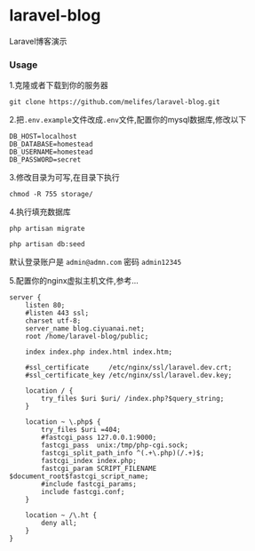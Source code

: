 # laravel-blog
Laravel博客演示

### Usage

1.克隆或者下载到你的服务器
```
git clone https://github.com/melifes/laravel-blog.git
```

2.把`.env.example`文件改成`.env`文件,配置你的mysql数据库,修改以下
```
DB_HOST=localhost
DB_DATABASE=homestead
DB_USERNAME=homestead
DB_PASSWORD=secret
```

3.修改目录为可写,在目录下执行
```
chmod -R 755 storage/
```

4.执行填充数据库
```
php artisan migrate
```

```
php artisan db:seed
```

默认登录账户是 `admin@admn.com` 密码 `admin12345`

5.配置你的nginx虚拟主机文件,参考...
```
server {
    listen 80;
    #listen 443 ssl;
    charset utf-8;
    server_name blog.ciyuanai.net;
    root /home/laravel-blog/public;

    index index.php index.html index.htm;
    
    #ssl_certificate     /etc/nginx/ssl/laravel.dev.crt;
    #ssl_certificate_key /etc/nginx/ssl/laravel.dev.key;

    location / {
        try_files $uri $uri/ /index.php?$query_string;
    }

    location ~ \.php$ {
        try_files $uri =404;
        #fastcgi_pass 127.0.0.1:9000;
        fastcgi_pass  unix:/tmp/php-cgi.sock;
        fastcgi_split_path_info ^(.+\.php)(/.+)$;
        fastcgi_index index.php;
        fastcgi_param SCRIPT_FILENAME $document_root$fastcgi_script_name;
        #include fastcgi_params;
        include fastcgi.conf;
    }

    location ~ /\.ht {
        deny all;
    }
}
```
